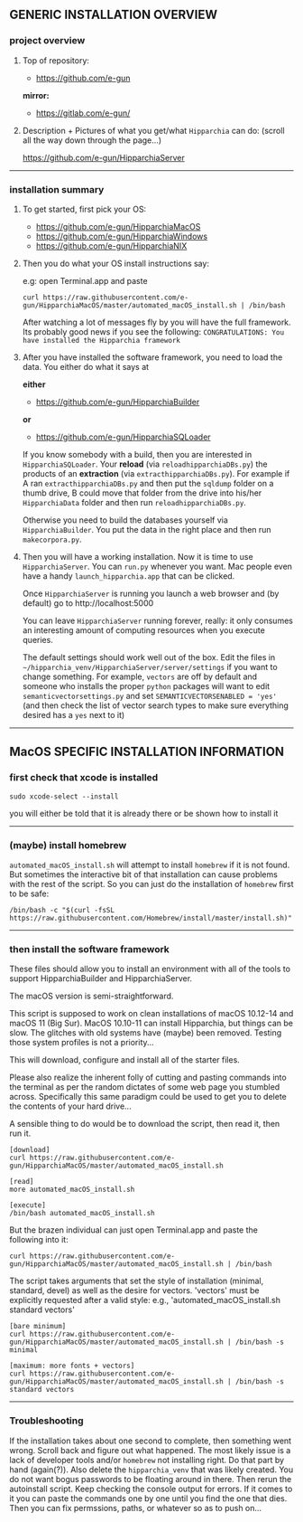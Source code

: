
## GENERIC INSTALLATION OVERVIEW

### project overview

1. Top of repository:

    * https://github.com/e-gun
    
    **mirror:**
    * https://gitlab.com/e-gun/

1. Description + Pictures of what you get/what `Hipparchia` can do: (scroll all the way down through the page…)

	https://github.com/e-gun/HipparchiaServer

---
### installation summary

1.  To get started, first pick your OS:

	* https://github.com/e-gun/HipparchiaMacOS
	* https://github.com/e-gun/HipparchiaWindows
	* https://github.com/e-gun/HipparchiaNIX

1. Then you do what your OS install instructions say: 

	e.g: open Terminal.app and paste
	
	`curl https://raw.githubusercontent.com/e-gun/HipparchiaMacOS/master/automated_macOS_install.sh | /bin/bash`

    After watching a lot of messages fly by you will have the full framework. Its probably good news 
    if you see the following: `CONGRATULATIONS: You have installed the Hipparchia framework`

1. After you have installed the software framework, you need to load the data. 
    You either do what it says at

    **either**

	* https://github.com/e-gun/HipparchiaBuilder

    **or**

	* https://github.com/e-gun/HipparchiaSQLoader

    If you know somebody with a build, then you are interested in `HipparchiaSQLoader`.
    Your **reload** (via `reloadhipparchiaDBs.py`) the products of an 
    **extraction** (via `extracthipparchiaDBs.py`).  For example if A ran `extracthipparchiaDBs.py` and then put the `sqldump` folder on a thumb drive, 
    B could move that folder from the drive into his/her `HipparchiaData` folder and then run 
    `reloadhipparchiaDBs.py`. 

    Otherwise you need to build the databases yourself via `HipparchiaBuilder`.
    You put the data in the right place and then run `makecorpora.py`. 

1. Then you will have a working installation. Now it is time to use `HipparchiaServer`. You can `run.py` whenever you want. 
    Mac people even have a handy `launch_hipparchia.app` that can be clicked. 
    
    Once `HipparchiaServer` is running you launch a web browser and (by default) go to http://localhost:5000

    You can leave `HipparchiaServer` running forever, really: it only consumes an interesting 
    amount of computing resources when you execute queries. 
    
    The default settings should work well out of the box. Edit the files in `~/hipparchia_venv/HipparchiaServer/server/settings`
    if you want to change something. For example, `vectors` are off by default and someone who installs
    the proper `python` packages will want to edit `semanticvectorsettings.py` and set `SEMANTICVECTORSENABLED = 'yes'` 
    (and then check the list of vector search types to make sure everything desired has a `yes` next to it)

---

## MacOS SPECIFIC INSTALLATION INFORMATION

### first check that xcode is installed

`sudo xcode-select --install`

you will either be told that it is already there or be shown how to install it

--- 

### (maybe) install homebrew

`automated_macOS_install.sh` will attempt to install `homebrew` if it is not 
found. But sometimes the interactive bit of that installation can cause problems
with the rest of the script. So you can just do the installation of `homebrew` first to be safe:

```
/bin/bash -c "$(curl -fsSL https://raw.githubusercontent.com/Homebrew/install/master/install.sh)"
```

---

### then install the software framework

These files should allow you to install an environment with all of the tools to support 
HipparchiaBuilder and HipparchiaServer.

The macOS version is semi-straightforward.

This script is supposed to work on clean installations of macOS 10.12-14 
and macOS 11 (Big Sur). 
MacOS 10.10-11 can install Hipparchia, but things can be slow. 
The glitches with old systems have (maybe) been removed. 
Testing those system profiles is not a priority...

This will download, configure and install all of the starter files.

Please also realize the inherent folly of cutting and pasting commands into the terminal
as per the random dictates of some web page you stumbled across. Specifically this same
paradigm could be used to get you to delete the contents of your hard drive...

A sensible thing to do would be to download the script, then read it, then run it.

```
[download]
curl https://raw.githubusercontent.com/e-gun/HipparchiaMacOS/master/automated_macOS_install.sh

[read]
more automated_macOS_install.sh

[execute]
/bin/bash automated_macOS_install.sh

```

But the brazen individual can just open Terminal.app and paste the following into it:

```
curl https://raw.githubusercontent.com/e-gun/HipparchiaMacOS/master/automated_macOS_install.sh | /bin/bash
```

The script takes arguments that set the style of installation (minimal, standard, devel) as well as the desire for vectors. 
'vectors' must be explicitly requested after a valid style: e.g., 'automated_macOS_install.sh standard vectors'

```
[bare minimum]
curl https://raw.githubusercontent.com/e-gun/HipparchiaMacOS/master/automated_macOS_install.sh | /bin/bash -s minimal

[maximum: more fonts + vectors]
curl https://raw.githubusercontent.com/e-gun/HipparchiaMacOS/master/automated_macOS_install.sh | /bin/bash -s standard vectors
```

---

### Troubleshooting

If the installation takes about one second to complete, then something went wrong. Scroll back and figure out what happened.
The most likely issue is a lack of developer tools and/or `homebrew` not installing right. Do that part
by hand (again(?)). Also delete the `hipparchia_venv` that was likely created. You do not want bogus passwords 
to be floating around in there. Then rerun the autoinstall script.
Keep checking the console output for errors. If it comes to it you can paste the commands one by one until you find
the one that dies. Then you can fix permssions, paths, or whatever so as to push on...